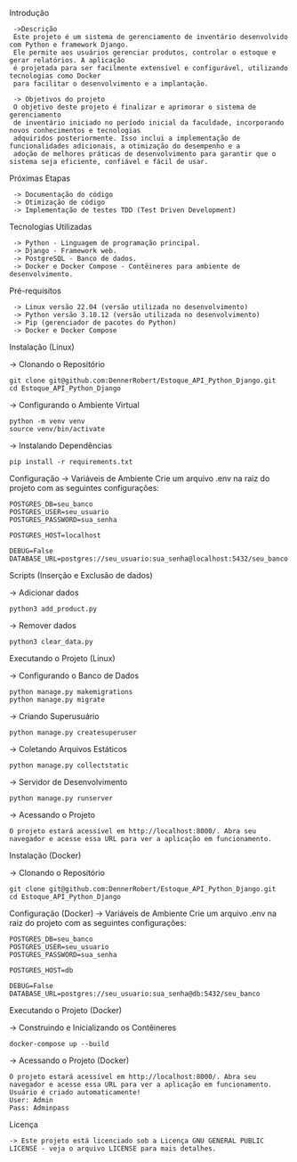 Introdução
    
     ->Descrição
     Este projeto é um sistema de gerenciamento de inventário desenvolvido com Python e framework Django. 
     Ele permite aos usuários gerenciar produtos, controlar o estoque e gerar relatórios. A aplicação 
     é projetada para ser facilmente extensível e configurável, utilizando tecnologias como Docker
     para facilitar o desenvolvimento e a implantação.

     -> Objetivos do projeto
     O objetivo deste projeto é finalizar e aprimorar o sistema de gerenciamento
     de inventário iniciado no período inicial da faculdade, incorporando novos conhecimentos e tecnologias
     adquiridos posteriormente. Isso inclui a implementação de funcionalidades adicionais, a otimização do desempenho e a 
     adoção de melhores práticas de desenvolvimento para garantir que o sistema seja eficiente, confiável e fácil de usar.

Próximas Etapas

     -> Documentação do código
     -> Otimização de código
     -> Implementação de testes TDD (Test Driven Development)

Tecnologias Utilizadas

     -> Python - Linguagem de programação principal.
     -> Django - Framework web.
     -> PostgreSQL - Banco de dados.
     -> Docker e Docker Compose - Contêineres para ambiente de desenvolvimento.

Pré-requisitos

     -> Linux versão 22.04 (versão utilizada no desenvolvimento)
     -> Python versão 3.10.12 (versão utilizada no desenvolvimento)
     -> Pip (gerenciador de pacotes do Python)
     -> Docker e Docker Compose

Instalação (Linux)
     
  -> Clonando o Repositório
    
    git clone git@github.com:DennerRobert/Estoque_API_Python_Django.git
    cd Estoque_API_Python_Django

  -> Configurando o Ambiente Virtual
    
    python -m venv venv
    source venv/bin/activate

  -> Instalando Dependências
   
    pip install -r requirements.txt

Configuração
    -> Variáveis de Ambiente
    Crie um arquivo .env na raiz do projeto com as seguintes configurações:
    
    POSTGRES_DB=seu_banco
    POSTGRES_USER=seu_usuario
    POSTGRES_PASSWORD=sua_senha

    POSTGRES_HOST=localhost

    DEBUG=False
    DATABASE_URL=postgres://seu_usuario:sua_senha@localhost:5432/seu_banco

Scripts (Inserção e Exclusão de dados)
  
  -> Adicionar dados
      
    python3 add_product.py
  
  -> Remover dados
    
    python3 clear_data.py
  
Executando o Projeto (Linux)

  -> Configurando o Banco de Dados

    python manage.py makemigrations
    python manage.py migrate

  -> Criando Superusuário
    
    python manage.py createsuperuser

  -> Coletando Arquivos Estáticos
    
    python manage.py collectstatic

  -> Servidor de Desenvolvimento

    python manage.py runserver

  -> Acessando o Projeto

    O projeto estará acessível em http://localhost:8000/. Abra seu navegador e acesse essa URL para ver a aplicação em funcionamento.


Instalação (Docker)
     
  -> Clonando o Repositório
    
    git clone git@github.com:DennerRobert/Estoque_API_Python_Django.git
    cd Estoque_API_Python_Django

Configuração (Docker)
    -> Variáveis de Ambiente
    Crie um arquivo .env na raiz do projeto com as seguintes configurações:
    
    POSTGRES_DB=seu_banco
    POSTGRES_USER=seu_usuario
    POSTGRES_PASSWORD=sua_senha

    POSTGRES_HOST=db

    DEBUG=False
    DATABASE_URL=postgres://seu_usuario:sua_senha@db:5432/seu_banco
  
Executando o Projeto (Docker)

  -> Construindo e Inicializando os Contêineres

    docker-compose up --build

  -> Acessando o Projeto (Docker)

    O projeto estará acessível em http://localhost:8000/. Abra seu navegador e acesse essa URL para ver a aplicação em funcionamento.
    Usuário é criado automaticamente!
    User: Admin
    Pass: Adminpass

Licença

    -> Este projeto está licenciado sob a Licença GNU GENERAL PUBLIC LICENSE - veja o arquivo LICENSE para mais detalhes.

